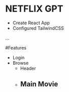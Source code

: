 # NETFLIX GPT

- Create React App
- Configured TailwindCSS


...


#Features
- Login
- Browse
    - Header
    - Main Movie
        - 
